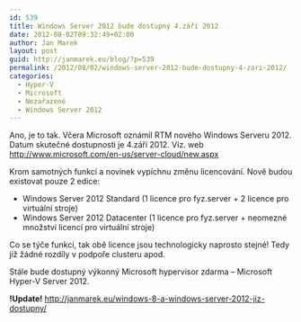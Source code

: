 ```yaml
---
id: 539
title: Windows Server 2012 bude dostupný 4.září 2012
date: 2012-08-02T09:32:49+02:00
author: Jan Marek
layout: post
guid: http://janmarek.eu/blog/?p=539
permalink: /2012/08/02/windows-server-2012-bude-dostupny-4-zari-2012/
categories:
  - Hyper-V
  - Microsoft
  - Nezařazené
  - Windows Server 2012
---
```

Ano, je to tak. Včera Microsoft oznámil RTM nového Windows Serveru 2012. Datum skutečné dostupnosti je 4.září 2012. Viz. web <http://www.microsoft.com/en-us/server-cloud/new.aspx>

Krom samotných funkcí a novinek vypíchnu změnu licencování. Nově budou existovat pouze 2 edice:

  * Windows Server 2012 Standard (1 licence pro fyz.server + 2 licence pro virtuální stroje)
  * Windows Server 2012 Datacenter (1 licence pro fyz.server + neomezné množství licencí pro virtuální stroje)

Co se týče funkcí, tak obě licence jsou technologicky naprosto stejné! Tedy již žádné rozdíly v podpoře clusteru apod.

Stále bude dostupný výkonný Microsoft hypervisor zdarma &#8211; Microsoft Hyper-V Server 2012.

**!Update!** http://janmarek.eu/windows-8-a-windows-server-2012-jiz-dostupny/
